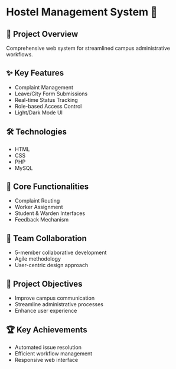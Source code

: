 # Hostel Management System 🏫

## 🚀 Project Overview
Comprehensive web system for streamlined campus administrative workflows.

## ✨ Key Features
- Complaint Management
- Leave/City Form Submissions
- Real-time Status Tracking
- Role-based Access Control
- Light/Dark Mode UI

## 🛠 Technologies
- HTML
- CSS
- PHP
- MySQL

## 🔑 Core Functionalities
- Complaint Routing
- Worker Assignment
- Student & Warden Interfaces
- Feedback Mechanism

## 👥 Team Collaboration
- 5-member collaborative development
- Agile methodology
- User-centric design approach

## 🎯 Project Objectives
- Improve campus communication
- Streamline administrative processes
- Enhance user experience

## 🏆 Key Achievements
- Automated issue resolution
- Efficient workflow management
- Responsive web interface
